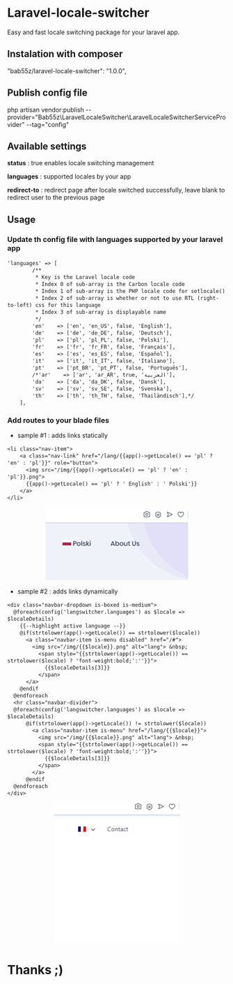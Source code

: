 # Laravel-locale-switcher
Easy and fast locale switching package for your laravel app. 

## Instalation with composer
"bab55z/laravel-locale-switcher": "1.0.0",

## Publish config file
php artisan vendor:publish --provider="Bab55z\LaravelLocaleSwitcher\LaravelLocaleSwitcherServiceProvider" --tag="config"

## Available settings
**status** : true enables locale switching management

**languages** : supported locales by your app

**redirect-to** : redirect page after locale switched successfully, leave blank to redirect user to the previous page

## Usage

### Update th config file with languages supported by your laravel app
```
'languages' => [
        /**
         * Key is the Laravel locale code
         * Index 0 of sub-array is the Carbon locale code
         * Index 1 of sub-array is the PHP locale code for setlocale()
         * Index 2 of sub-array is whether or not to use RTL (right-to-left) css for this language
         * Index 3 of sub-array is displayable name
         */
        'en'    => ['en', 'en_US', false, 'English'],
        'de'    => ['de', 'de_DE', false, 'Deutsch'],
        'pl'    => ['pl', 'pl_PL', false, 'Polski'],
        'fr'    => ['fr', 'fr_FR', false, 'Français'],
        'es'    => ['es', 'es_ES', false, 'Español'],
        'it'    => ['it', 'it_IT', false, 'Italiano'],
        'pt'    => ['pt_BR', 'pt_PT', false, 'Português'],
        /*'ar'    => ['ar', 'ar_AR', true, 'العربية'],
        'da'    => ['da', 'da_DK', false, 'Dansk'],
        'sv'    => ['sv', 'sv_SE', false, 'Svenska'],
        'th'    => ['th', 'th_TH', false, 'Thailändisch'],*/
    ],
```

### Add routes to your blade files

- sample #1 : adds links statically
```
<li class="nav-item">
    <a class="nav-link" href="/lang/{{app()->getLocale() == 'pl' ? 'en' : 'pl'}}" role="button">
      <img src="/img/{{app()->getLocale() == 'pl' ? 'en' : 'pl'}}.png">
      {{app()->getLocale() == 'pl' ? ' English' : ' Polski'}}
    </a>
</li>
```
<p align="center"> 
<img src="https://github.com/bab55z/Laravel-locale-switcher/raw/readme-update/static/animstatic_.gif">
</p>


- sample #2 : adds links dynamically
```
<div class="navbar-dropdown is-boxed is-medium">
  @foreach(config('langswitcher.languages') as $locale => $localeDetails)
    {{--highlight active language --}}
    @if(strtolower(app()->getLocale()) == strtolower($locale))
      <a class="navbar-item is-menu disabled" href="/#">
        <img src="/img/{{$locale}}.png" alt="lang"> &nbsp; 
          <span style="{{strtolower(app()->getLocale()) == strtolower($locale) ? 'font-weight:bold;':''}}">
            {{$localeDetails[3]}}
          </span>
      </a>
    @endif
  @endforeach
  <hr class="navbar-divider">
  @foreach(config('langswitcher.languages') as $locale => $localeDetails)
      @if(strtolower(app()->getLocale()) != strtolower($locale))
        <a class="navbar-item is-menu" href="/lang/{{$locale}}">
          <img src="/img/{{$locale}}.png" alt="lang"> &nbsp;
          <span style="{{strtolower(app()->getLocale()) == strtolower($locale) ? 'font-weight:bold;':''}}">
            {{$localeDetails[3]}}
          </span>
        </a>
      @endif
  @endforeach
</div>
```
<p align="center"> 
<img src="https://github.com/bab55z/Laravel-locale-switcher/raw/readme-update/static/animdynamic.gif">
</p>

# Thanks ;)
